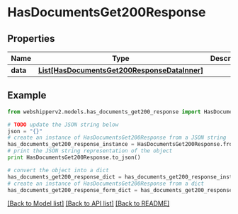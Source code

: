 # HasDocumentsGet200Response


## Properties
Name | Type | Description | Notes
------------ | ------------- | ------------- | -------------
**data** | [**List[HasDocumentsGet200ResponseDataInner]**](HasDocumentsGet200ResponseDataInner.md) |  | [optional] 

## Example

```python
from webshipperv2.models.has_documents_get200_response import HasDocumentsGet200Response

# TODO update the JSON string below
json = "{}"
# create an instance of HasDocumentsGet200Response from a JSON string
has_documents_get200_response_instance = HasDocumentsGet200Response.from_json(json)
# print the JSON string representation of the object
print HasDocumentsGet200Response.to_json()

# convert the object into a dict
has_documents_get200_response_dict = has_documents_get200_response_instance.to_dict()
# create an instance of HasDocumentsGet200Response from a dict
has_documents_get200_response_form_dict = has_documents_get200_response.from_dict(has_documents_get200_response_dict)
```
[[Back to Model list]](../README.md#documentation-for-models) [[Back to API list]](../README.md#documentation-for-api-endpoints) [[Back to README]](../README.md)


